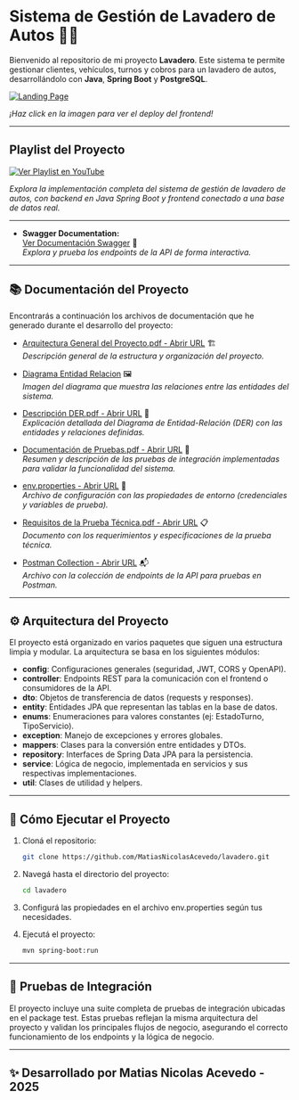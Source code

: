 # Sistema de Gestión de Lavadero de Autos 🚗✨

Bienvenido al repositorio de mi proyecto **Lavadero**. Este sistema te permite gestionar clientes, vehículos, turnos y cobros para un lavadero de autos, desarrollándolo con **Java**, **Spring Boot** y **PostgreSQL**.

[![Landing Page](https://github.com/user-attachments/assets/ef782d5a-d3a4-4d54-ad76-e61f5cc63329)](https://lavadero-munidigital.vercel.app)

_¡Haz click en la imagen para ver el deploy del frontend!_

---

## Playlist del Proyecto  
[![Ver Playlist en YouTube](https://img.shields.io/badge/YouTube-Playlist-red?logo=youtube)](https://youtube.com/playlist?list=PLkNS1qPGkDME9XgneSvzi2yYZ_AQmUOdF&si=nE-MgutukRJn5So_)  

_Explora la implementación completa del sistema de gestión de lavadero de autos, con backend en Java Spring Boot y frontend conectado a una base de datos real._

---

- **Swagger Documentation:**  
  [Ver Documentación Swagger](https://lavaderoweb.onrender.com/swagger-ui/index.html#/) 📝  
  _Explora y prueba los endpoints de la API de forma interactiva._
  
---

## 📚 Documentación del Proyecto

Encontrarás a continuación los archivos de documentación que he generado durante el desarrollo del proyecto:

- <a href="https://drive.google.com/file/d/1zQ8NieomysZ93aVFemlpWYM69nlgePJT/view?usp=drive_link" target="_blank">Arquitectura General del Proyecto.pdf - Abrir URL</a> 🏗️  
  _Descripción general de la estructura y organización del proyecto._

- <a href="https://drive.google.com/file/d/10Vfso0BiZXnSL7fGPK4ZY2lcTmVDZOWj/view?usp=drive_link" target="_blank">Diagrama Entidad Relacion</a> 🖼️  
  _Imagen del diagrama que muestra las relaciones entre las entidades del sistema._

- <a href="https://drive.google.com/file/d/1I8oiymYeyrsXzVumH-NPndcewU9FqR-b/view?usp=drive_link" target="_blank">Descripción DER.pdf - Abrir URL</a> 📑  
  _Explicación detallada del Diagrama de Entidad-Relación (DER) con las entidades y relaciones definidas._

- <a href="https://drive.google.com/file/d/1gnGb8l2PORtsXUj2cwMUJ1-Vwmvxj4XV/view?usp=drive_link" target="_blank">Documentación de Pruebas.pdf - Abrir URL</a> 🧪  
  _Resumen y descripción de las pruebas de integración implementadas para validar la funcionalidad del sistema._

- <a href="https://drive.google.com/file/d/1Hvd1YeR2u5PsGlAbFjLXs15oGK90-_Sp/view?usp=drive_link" target="_blank">env.properties - Abrir URL</a> 🔧  
  _Archivo de configuración con las propiedades de entorno (credenciales y variables de prueba)._

- <a href="https://drive.google.com/file/d/1UnJ5Uj6W3mnruca8RNXeZwXMtxxrUNof/view?usp=drive_link" target="_blank">Requisitos de la Prueba Técnica.pdf - Abrir URL</a> 📋  
  _Documento con los requerimientos y especificaciones de la prueba técnica._

- <a href="https://drive.google.com/file/d/13_zXjwXfnk0SpsFkCVjTiWvhDfEmaFze/view?usp=drive_link" target="_blank">Postman Collection - Abrir URL</a> 📬  
  _Archivo con la colección de endpoints de la API para pruebas en Postman._


---

## ⚙️ Arquitectura del Proyecto

El proyecto está organizado en varios paquetes que siguen una estructura limpia y modular. La arquitectura se basa en los siguientes módulos:

- **config**: Configuraciones generales (seguridad, JWT, CORS y OpenAPI).  
- **controller**: Endpoints REST para la comunicación con el frontend o consumidores de la API.  
- **dto**: Objetos de transferencia de datos (requests y responses).  
- **entity**: Entidades JPA que representan las tablas en la base de datos.  
- **enums**: Enumeraciones para valores constantes (ej: EstadoTurno, TipoServicio).  
- **exception**: Manejo de excepciones y errores globales.  
- **mappers**: Clases para la conversión entre entidades y DTOs.  
- **repository**: Interfaces de Spring Data JPA para la persistencia.  
- **service**: Lógica de negocio, implementada en servicios y sus respectivas implementaciones.  
- **util**: Clases de utilidad y helpers.

---

## 🚀 Cómo Ejecutar el Proyecto

1. Cloná el repositorio:
   ```bash
   git clone https://github.com/MatiasNicolasAcevedo/lavadero.git

2. Navegá hasta el directorio del proyecto:
   ```bash
   cd lavadero

3. Configurá las propiedades en el archivo env.properties según tus necesidades.

4. Ejecutá el proyecto:
   ```bash
   mvn spring-boot:run

---

## 🧪 Pruebas de Integración
El proyecto incluye una suite completa de pruebas de integración ubicadas en el package test. Estas pruebas reflejan la misma arquitectura del proyecto y validan los principales flujos de negocio, asegurando el correcto funcionamiento de los endpoints y la lógica de negocio.

---

## ✨ Desarrollado por Matias Nicolas Acevedo - 2025
